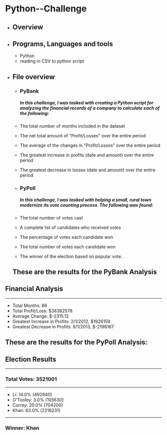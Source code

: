 # Python--Challenge

- ## Overview
   

- ## Programs, Languages and tools
  - Python
  - reading in CSV to python script
- ## File overview
  - ### PyBank
  
    ##### In this challenge, I was tasked with creating a Python script for analyzing the financial records of a company to calculate each of the following:
   - The total number of months included in the dataset
   - The net total amount of "Profit/Losses" over the entire period
   - The average of the changes in "Profit/Losses" over the entire period
   - The greatest increase in profits (date and amount) over the entire period
   - The greatest decrease in losses (date and amount) over the entire period


  - ### PyPoll
    ##### In this challenge, I was tasked with helping a small, rural town modernize its vote counting process. The following was found:
   - The total number of votes cast
   - A complete list of candidates who received votes
   - The percentage of votes each candidate won
   - The total number of votes each candidate won
   - The winner of the election based on popular vote.
   
   
   ## These are the results for the PyBank Analysis 


## Financial Analysis
----------------------------
- Total Months: 86
- Total Profit/Loss: $38382578
- Average Change: $-2315.12
- Greatest Increase in Profits: 2/1/2012, $1926159
- Greatest Decrease in Profits: 9/1/2013, $-2196167

## These are the results for the PyPoll Analysis:

## Election Results
---------------------
### Total Votes: 3521001
---------------------
- Li: 14.0% (492940)
- O'Tooley: 3.0% (105630)
- Correy: 20.0% (704200)
- Khan: 63.0% (2218231)
---------------------
### Winner: Khan

